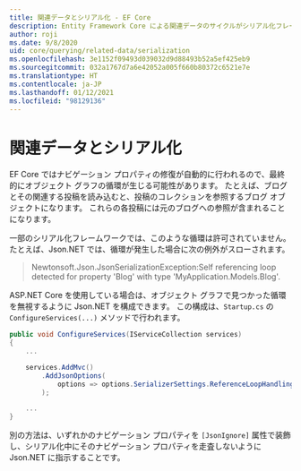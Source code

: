 ```yaml
---
title: 関連データとシリアル化 - EF Core
description: Entity Framework Core による関連データのサイクルがシリアル化フレームワークに与える影響に関する情報
author: roji
ms.date: 9/8/2020
uid: core/querying/related-data/serialization
ms.openlocfilehash: 3e1152f09493d039032d9d88493b52a5ef425eb9
ms.sourcegitcommit: 032a1767d7a6e42052a005f660b80372c6521e7e
ms.translationtype: HT
ms.contentlocale: ja-JP
ms.lasthandoff: 01/12/2021
ms.locfileid: "98129136"
---
```

# <a name="related-data-and-serialization"></a>関連データとシリアル化

EF Core ではナビゲーション プロパティの修復が自動的に行われるので、最終的にオブジェクト グラフの循環が生じる可能性があります。 たとえば、ブログとその関連する投稿を読み込むと、投稿のコレクションを参照するブログ オブジェクトになります。 これらの各投稿には元のブログへの参照が含まれることになります。

一部のシリアル化フレームワークでは、このような循環は許可されていません。 たとえば、Json.NET では、循環が発生した場合に次の例外がスローされます。

> Newtonsoft.Json.JsonSerializationException:Self referencing loop detected for property 'Blog' with type 'MyApplication.Models.Blog'.

ASP.NET Core を使用している場合は、オブジェクト グラフで見つかった循環を無視するように Json.NET を構成できます。 この構成は、`Startup.cs` の `ConfigureServices(...)` メソッドで行われます。

```csharp
public void ConfigureServices(IServiceCollection services)
{
    ...

    services.AddMvc()
        .AddJsonOptions(
            options => options.SerializerSettings.ReferenceLoopHandling = Newtonsoft.Json.ReferenceLoopHandling.Ignore
        );

    ...
}
```

別の方法は、いずれかのナビゲーション プロパティを `[JsonIgnore]` 属性で装飾し、シリアル化中にそのナビゲーション プロパティを走査しないように Json.NET に指示することです。
